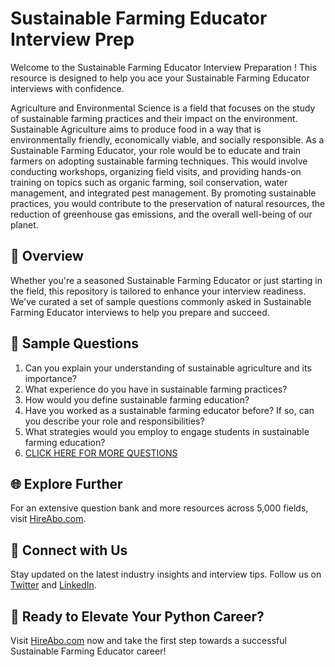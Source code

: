 # Sustainable Farming Educator Interview Prep

Welcome to the Sustainable Farming Educator Interview Preparation ! This resource is designed to help you ace your Sustainable Farming Educator interviews with confidence.

Agriculture and Environmental Science is a field that focuses on the study of sustainable farming practices and their impact on the environment. Sustainable Agriculture aims to produce food in a way that is environmentally friendly, economically viable, and socially responsible. As a Sustainable Farming Educator, your role would be to educate and train farmers on adopting sustainable farming techniques. This would involve conducting workshops, organizing field visits, and providing hands-on training on topics such as organic farming, soil conservation, water management, and integrated pest management. By promoting sustainable practices, you would contribute to the preservation of natural resources, the reduction of greenhouse gas emissions, and the overall well-being of our planet.

## 🚀 Overview

Whether you're a seasoned Sustainable Farming Educator or just starting in the field, this repository is tailored to enhance your interview readiness. We've curated a set of sample questions commonly asked in Sustainable Farming Educator interviews to help you prepare and succeed.

## 📝 Sample Questions

1. Can you explain your understanding of sustainable agriculture and its importance?
2. What experience do you have in sustainable farming practices?
3. How would you define sustainable farming education?
4. Have you worked as a sustainable farming educator before? If so, can you describe your role and responsibilities?
5. What strategies would you employ to engage students in sustainable farming education?
6. [CLICK HERE FOR MORE QUESTIONS](https://hireabo.com/job/10_4_3/Sustainable%20Farming%20Educator)

## 🌐 Explore Further

For an extensive question bank and more resources across 5,000 fields, visit [HireAbo.com](https://www.hireabo.com).

## 📱 Connect with Us

Stay updated on the latest industry insights and interview tips. Follow us on [Twitter](https://twitter.com/hireabo) and [LinkedIn](https://www.linkedin.com/in/hire-abo-3609972a8/).

## 🚀 Ready to Elevate Your Python Career?

Visit [HireAbo.com](https://www.hireabo.com) now and take the first step towards a successful Sustainable Farming Educator career!